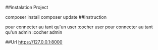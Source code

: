 ##instalation Project

composer install
composer update 
##Instruction

pour connecter au tant qu'un user :cocher user
pour connecter au tant qu'un admin :cocher admin

##Url
https://127.0.0.1:8000
